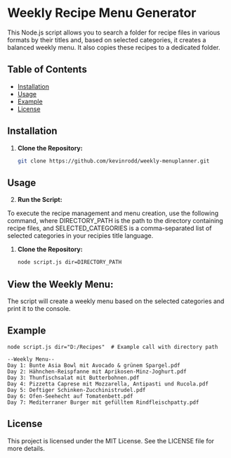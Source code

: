 # Weekly Recipe Menu Generator

This Node.js script allows you to search a folder for recipe files in various formats by their titles and, based on selected categories, it creates a balanced weekly menu. It also copies these recipes to a dedicated folder.

## Table of Contents

- [Installation](#installation)
- [Usage](#usage)
- [Example](#example)
- [License](#license)

## Installation

1. **Clone the Repository:**

   ```bash
   git clone https://github.com/kevinrodd/weekly-menuplanner.git

## Usage
2. **Run the Script:**

To execute the recipe management and menu creation, use the following command, where DIRECTORY_PATH is the path to the directory containing recipe files, and SELECTED_CATEGORIES is a comma-separated list of selected categories in your recipies title language.

1. **Clone the Repository:**

   ```bash
   node script.js dir=DIRECTORY_PATH

## View the Weekly Menu:

The script will create a weekly menu based on the selected categories and print it to the console.

## Example
    node script.js dir="D:/Recipes"  # Example call with directory path

    --Weekly Menu--
    Day 1: Bunte Asia Bowl mit Avocado & grünem Spargel.pdf
    Day 2: Hähnchen-Reispfanne mit Aprikosen-Minz-Joghurt.pdf
    Day 3: Thunfischsalat mit Butterbohnen.pdf
    Day 4: Pizzetta Caprese mit Mozzarella, Antipasti und Rucola.pdf
    Day 5: Deftiger Schinken-Zucchinistrudel.pdf
    Day 6: Ofen-Seehecht auf Tomatenbett.pdf
    Day 7: Mediterraner Burger mit gefülltem Rindfleischpatty.pdf


## License
This project is licensed under the MIT License. See the LICENSE file for more details.
